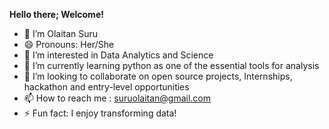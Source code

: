 **Hello there; Welcome!**

- 👋 I’m Olaitan Suru
- 😄 Pronouns: Her/She
- 👀 I’m interested in Data Analytics and Science
- 🌱 I’m currently learning python as one of the essential tools for analysis
- 💞 I’m looking to collaborate on open source projects, Internships, hackathon and entry-level opportunities
- 📫 How to reach me : suruolaitan@gmail.com
- ⚡ Fun fact: I enjoy transforming data!
  

<!---
KiitanTheAnalyst/KiitanTheAnalyst is a ✨ special ✨ repository because its `README.md` (this file) appears on your GitHub profile.
You can click the Preview link to take a look at your changes.
--->
